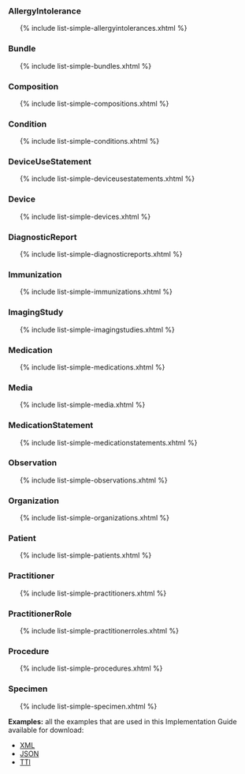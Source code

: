 ### AllergyIntolerance

<ul>{% include list-simple-allergyintolerances.xhtml %}</ul>

### Bundle

<ul>{% include list-simple-bundles.xhtml %}</ul>


### Composition

<ul>{% include list-simple-compositions.xhtml %}</ul>

### Condition

<ul>{% include list-simple-conditions.xhtml %}</ul>


### DeviceUseStatement

<ul>{% include list-simple-deviceusestatements.xhtml %}</ul>

### Device

<ul>{% include list-simple-devices.xhtml %}</ul>

### DiagnosticReport

<ul>{% include list-simple-diagnosticreports.xhtml %}</ul>

### Immunization

<ul>{% include list-simple-immunizations.xhtml %}</ul>


### ImagingStudy

<ul>{% include list-simple-imagingstudies.xhtml %}</ul>


### Medication

<ul>{% include list-simple-medications.xhtml %}</ul>

### Media

<ul>{% include list-simple-media.xhtml %}</ul>

### MedicationStatement

<ul>{% include list-simple-medicationstatements.xhtml %}</ul>

### Observation

<ul>{% include list-simple-observations.xhtml %}</ul>

### Organization

<ul>{% include list-simple-organizations.xhtml %}</ul>

### Patient

<ul>{% include list-simple-patients.xhtml %}</ul>

### Practitioner

<ul>{% include list-simple-practitioners.xhtml %}</ul>

### PractitionerRole

<ul>{% include list-simple-practitionerroles.xhtml %}</ul>

### Procedure

<ul>{% include list-simple-procedures.xhtml %}</ul>

### Specimen

<ul>{% include list-simple-specimen.xhtml %}</ul>

**Examples:** all the examples that are used in this Implementation Guide available for download:

- [XML](examples.xml.zip)
- [JSON](examples.json.zip)
- [TTl](examples.ttl.zip)
